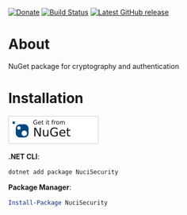 [![Donate](https://img.shields.io/badge/-%E2%99%A5%20Donate-%23ff69b4)](https://hmlendea.go.ro/fund.html) [![Build Status](https://github.com/hmlendea/nucisecurity/actions/workflows/dotnet.yml/badge.svg)](https://github.com/hmlendea/nucisecurity/actions/workflows/dotnet.yml) [![Latest GitHub release](https://img.shields.io/github/v/release/hmlendea/nucisecurity)](https://github.com/hmlendea/nucisecurity/releases/latest)

# About

NuGet package for cryptography and authentication

# Installation

[![Get it from NuGet](https://raw.githubusercontent.com/hmlendea/readme-assets/master/badges/stores/nuget.png)](https://nuget.org/packages/NuciSecurity.HMAC)

**.NET CLI**:
```bash
dotnet add package NuciSecurity
```

**Package Manager**:
```powershell
Install-Package NuciSecurity
```
